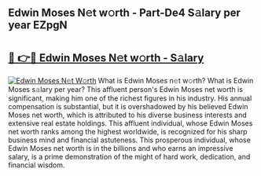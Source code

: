 ## Edwin Moses N𝚎t w𝚘rth - Part-De4 S𝚊lary per year EZpgN

# <h2><a href="http://gc4pw1.nevu.top/?p=Edwin+Moses">🔗 👉🔴 Edwin Moses N𝚎t w𝚘rth - S𝚊lary</a></h2>

[![Edwin Moses N𝚎t W𝚘rth](https://i.imgur.com/Oavwk0R.jpeg)](http://gc4pw1.nevu.top/?p=Edwin+Moses)
What is Edwin Moses n𝚎t w𝚘rth? What is Edwin Moses s𝚊lary per year?
This affluent person's Edwin Moses net worth is significant, making him one of the richest figures in his industry. His annual compensation is substantial, but it is overshadowed by his believed Edwin Moses net worth, which is attributed to his diverse business interests and extensive real estate holdings. This affluent individual, whose Edwin Moses net worth ranks among the highest worldwide, is recognized for his sharp business mind and financial astuteness. This prosperous individual, whose Edwin Moses net worth is in the billions and who earns an impressive salary, is a prime demonstration of the might of hard work, dedication, and financial wisdom.
